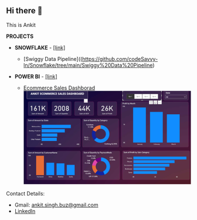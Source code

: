 ## Hi there 👋
This is Ankit

**PROJECTS**
   - **SNOWFLAKE** - [[link]](https://github.com/codeSavvy-ln/Snowflake/tree/main)
      - [Swiggy Data Pipeline]((https://github.com/codeSavvy-ln/Snowflake/tree/main/Swiggy%20Data%20Pipeline)


  - **POWER BI** - [[link]](https://github.com/codeSavvy-ln/Power-BI/tree/main)
     - [Ecommerce Sales Dashborad](https://github.com/codeSavvy-ln/Power-BI/tree/main/Ankit%20Ecommerce%20Sales%20Dashboard%20Project) 
        ![logo](https://github.com/codeSavvy-ln/Power-BI/blob/6e9bbf99ca732d203a88f9b4abd4274fa901c90f/Ankit%20Ecommerce%20Sales%20Dashboard%20Project/Ankit%20Ecommerce%20Sales%20Dashboard%20SS.png)

<!--
**codeSavvy-ln/codeSavvy-ln** is a ✨ _special_ ✨ repository because its `README.md` (this file) appears on your GitHub profile.

Here are some ideas to get you started:

- 🔭 I’m currently working on ...
- 🌱 I’m currently learning ...
- 👯 I’m looking to collaborate on ...
- 🤔 I’m looking for help with ...
- 💬 Ask me about ...
- 📫 How to reach me: ...
- 😄 Pronouns: ...
- ⚡ Fun fact: ...
-->

Contact Details:
- Gmail: ankit.singh.buz@gmail.com
- [LinkedIn](https://www.linkedin.com/in/ankit-singh-a168692b5/)


